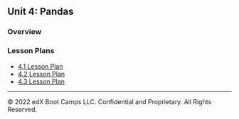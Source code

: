 ## Unit 4: Pandas

### Overview

### Lesson Plans

* [4.1 Lesson Plan](1/LessonPlan.md)
* [4.2 Lesson Plan](2/LessonPlan.md)
* [4.3 Lesson Plan](3/LessonPlan.md)

- - -

© 2022 edX Boot Camps LLC. Confidential and Proprietary. All Rights Reserved.
